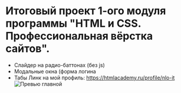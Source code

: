 # Итоговый проект 1-ого модуля программы "HTML и CSS. Профессиональная вёрстка сайтов".
- Слайдер на радио-баттонах (без js)
- Модальные окна (форма логина
- Табы
Линк на мой профиль: https://htmlacademy.ru/profile/nlo-it
![Превью главной](https://up.htmlacademy.ru/assets/intensives/lite-htmlcss/1/projects/technomart/image.v202206140430.jpg)
